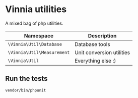 # Vinnia utilities
A mixed bag of php utilities.

Namespace | Description
--------- | -----------
`\Vinnia\Util\Database` | Database tools
`\Vinnia\Util\Measurement` | Unit conversion utilities
`\Vinnia\Util` | Everything else :)

## Run the tests
```shell
vendor/bin/phpunit
```
